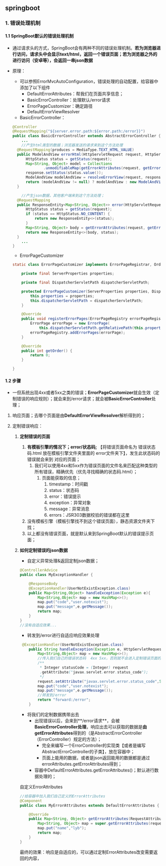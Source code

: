 ## springboot

### 1. 错误处理机制

#### 1.1 SpringBoot默认的错误处理机制

* 通过请求头的方式，SpringBoot会有两种不同的错误处理机制。**若为浏览器进行访问，请求头中会显示text/html，返回一个错误页面；若为浏览器之外的进行访问（安卓等），会返回一串json数据**

* 原理：

  * 可以参照ErrorMvcAutoConfiguration，错误处理的自动配置，给容器中添加了以下组件
    * DefaultErrorAttributes：帮我们在页面共享信息；
    * BasicErrorController：处理默认/error请求
    * ErrorPageCustomizer：确定路径
    * DefaultErrorViewResolver
  * BasicErrorController：

  ```java
  @Controller
  @RequestMapping("${server.error.path:${error.path:/error}}")
  public class BasicErrorController extends AbstractErrorController {
      ...
      //产生html类型的数据；浏览器发送的请求来到这个方法处理
  	@RequestMapping(produces = MediaType.TEXT_HTML_VALUE)
  	public ModelAndView errorHtml(HttpServletRequest request, HttpServletResponse response) {
  		HttpStatus status = getStatus(request);
  		Map<String, Object> model = Collections
  				.unmodifiableMap(getErrorAttributes(request, getErrorAttributeOptions(request, MediaType.TEXT_HTML)));
  		response.setStatus(status.value());
  		ModelAndView modelAndView = resolveErrorView(request, response, status, model);
  		return (modelAndView != null) ? modelAndView : new ModelAndView("error", model);
  	}
  
      //产生json数据，其他客户端来到这个方法处理；
  	@RequestMapping
  	public ResponseEntity<Map<String, Object>> error(HttpServletRequest request) {
  		HttpStatus status = getStatus(request);
  		if (status == HttpStatus.NO_CONTENT) {
  			return new ResponseEntity<>(status);
  		}
  		Map<String, Object> body = getErrorAttributes(request, getErrorAttributeOptions(request, MediaType.ALL));
  		return new ResponseEntity<>(body, status);
  	}
      ...
  }
  ```

  * ErrorPageCustomizer

  ```java
  static class ErrorPageCustomizer implements ErrorPageRegistrar, Ordered {
  
      private final ServerProperties properties;
  
      private final DispatcherServletPath dispatcherServletPath;
  
      protected ErrorPageCustomizer(ServerProperties properties, DispatcherServletPath dispatcherServletPath) {
          this.properties = properties;
          this.dispatcherServletPath = dispatcherServletPath;
      }
  
      @Override
      public void registerErrorPages(ErrorPageRegistry errorPageRegistry) {
          ErrorPage errorPage = new ErrorPage(
              this.dispatcherServletPath.getRelativePath(this.properties.getError().getPath()));
          errorPageRegistry.addErrorPages(errorPage);
      }
  
      @Override
      public int getOrder() {
          return 0;
      }
  
  }
  ```



#### 1.2 步骤

* 一但系统出现4xx或者5xx之类的错误；**ErrorPageCustomizer**就会生效（定制错误的响应规则）；就会来到/error请求；就会被**BasicErrorController**处理；

1. 响应页面；去哪个页面是由**DefaultErrorViewResolver**解析得到的；

2. 定制错误响应：

   1. **定制错误的页面**

      1. **有模板引擎的情况下；error/状态码;** 【将错误页面命名为  错误状态码.html 放在模板引擎文件夹里面的 error文件夹下】，发生此状态码的错误就会来到 对应的页面；
         1. 我们可以使用4xx和5xx作为错误页面的文件名来匹配这种类型的所有错误，精确优先（优先寻找精确的状态码.html）；
            1. 页面能获取的信息；
               1. timestamp：时间戳
               2. status：状态码
               3. error：错误提示
               4. exception：异常对象
               5. message：异常消息
               6. errors：JSR303数据校验的错误都在这里
      2. 没有模板引擎（模板引擎找不到这个错误页面），静态资源文件夹下找；
      3. 以上都没有错误页面，就是默认来到SpringBoot默认的错误提示页面；

   2. **如何定制错误的json数据**

      * 自定义异常处理&返回定制json数据；

      ```java
      @ControllerAdvice
      public class MyExceptionHandler {
      
          @ResponseBody
          @ExceptionHandler(UserNotExistException.class)
          public Map<String,Object> handleException(Exception e){
              Map<String,Object> map = new HashMap<>();
              map.put("code","user.notexist");
              map.put("message",e.getMessage());
              return map;
          }
      }
      //没有自适应效果...
      ```

      * 转发到/error进行自适应响应效果处理

      ```java
       @ExceptionHandler(UserNotExistException.class)
          public String handleException(Exception e, HttpServletRequest request){
              Map<String,Object> map = new HashMap<>();
              //传入我们自己的错误状态码  4xx 5xx，否则就不会进入定制错误页面的解析流程
              /**
               * Integer statusCode = (Integer) request
               .getAttribute("javax.servlet.error.status_code");
               */
              request.setAttribute("javax.servlet.error.status_code",500);
              map.put("code","user.notexist");
              map.put("message",e.getMessage());
              //转发到/error
              return "forward:/error";
          }
      ```

      * 将我们的定制数据携带出去
        * 出现错误以后，会来到**/error请求**，会被**BasicErrorController处理**，响应出去可以获取的数据是**由getErrorAttributes**得到的（是AbstractErrorController（ErrorController）规定的方法）；
          * 完全来编写一个ErrorController的实现类【或者是编写AbstractErrorController的子类】，放在容器中；
          * 页面上能用的数据，或者是json返回能用的数据都是通过errorAttributes.getErrorAttributes得到；
        * 容器中DefaultErrorAttributes.getErrorAttributes()；默认进行数据处理的；

      自定义ErrorAttributes

      ```java
      //给容器中加入我们自己定义的ErrorAttributes
      @Component
      public class MyErrorAttributes extends DefaultErrorAttributes {
      
          @Override
          public Map<String, Object> getErrorAttributes(RequestAttributes requestAttributes, boolean includeStackTrace) {
              Map<String, Object> map = super.getErrorAttributes(requestAttributes, includeStackTrace);
              map.put("name","lyb");
              return map;
          }
      }
      ```

      最终的效果：响应是自适应的，可以通过定制ErrorAttributes改变需要返回的内容，
